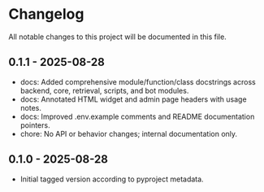 Changelog
=========

All notable changes to this project will be documented in this file.

0.1.1 - 2025-08-28
------------------
- docs: Added comprehensive module/function/class docstrings across backend, core,
  retrieval, scripts, and bot modules.
- docs: Annotated HTML widget and admin page headers with usage notes.
- docs: Improved .env.example comments and README documentation pointers.
- chore: No API or behavior changes; internal documentation only.

0.1.0 - 2025-08-28
------------------
- Initial tagged version according to pyproject metadata.

